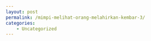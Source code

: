 ```yaml
---
layout: post
permalink: /mimpi-melihat-orang-melahirkan-kembar-3/
categories:
    - Uncategorized
---
```



